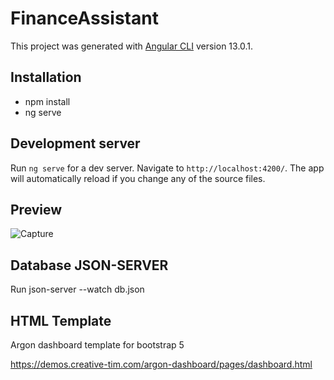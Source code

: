 # FinanceAssistant

This project was generated with [Angular CLI](https://github.com/angular/angular-cli) version 13.0.1.

## Installation

* npm install
* ng serve 

## Development server

Run `ng serve` for a dev server. Navigate to `http://localhost:4200/`. The app will automatically reload if you change any of the source files.

## Preview
![Capture](https://user-images.githubusercontent.com/90456420/163997622-83a3c15b-8b21-4c65-8015-0173338b1c25.PNG)

## Database JSON-SERVER

Run json-server --watch db.json

## HTML Template

Argon dashboard template for bootstrap 5

https://demos.creative-tim.com/argon-dashboard/pages/dashboard.html
